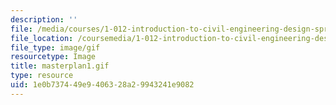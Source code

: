```yaml
---
description: ''
file: /media/courses/1-012-introduction-to-civil-engineering-design-spring-2002/1e0b737449e9406328a29943241e9082_masterplan1.gif
file_location: /coursemedia/1-012-introduction-to-civil-engineering-design-spring-2002/1e0b737449e9406328a29943241e9082_masterplan1.gif
file_type: image/gif
resourcetype: Image
title: masterplan1.gif
type: resource
uid: 1e0b7374-49e9-4063-28a2-9943241e9082
---
```


